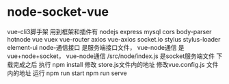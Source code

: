 # node-socket-vue
vue-cli3脚手架
用到框架和插件有 nodejs express mysql cors body-parser hotnode vue vuex vue-router axios vue-axios socket.io stylus stylus-loader element-ui
node-通信接口 是服务端接口文件，
vue-node通信 是vue+node+socket，
vue-node通信 /src/node/index.js 是socket服务端文件
下载完成之后 执行 npm install
修改 store.js文件内的地址 
修改vue.config.js 文件内的地址
运行
npm run start
npm run serve


